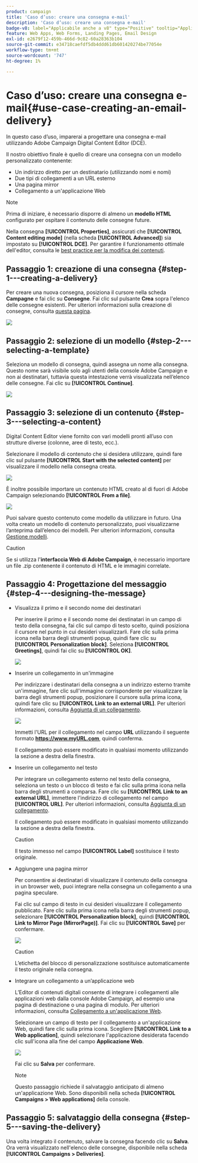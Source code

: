 ```yaml
---
product: campaign
title: 'Caso d’uso: creare una consegna e-mail'
description: 'Caso d’uso: creare una consegna e-mail'
badge-v8: label="Applicabile anche a v8" type="Positive" tooltip="Applicabile anche a Campaign v8"
feature: Web Apps, Web Forms, Landing Pages, Email Design
exl-id: e2679f12-459b-466d-9c82-60a28363b104
source-git-commit: e34718caefdf5db4ddd61db601420274be77054e
workflow-type: tm+mt
source-wordcount: '747'
ht-degree: 1%

---
```


# Caso d’uso: creare una consegna e-mail{#use-case-creating-an-email-delivery}



In questo caso d’uso, imparerai a progettare una consegna e-mail utilizzando Adobe Campaign Digital Content Editor (DCE).

Il nostro obiettivo finale è quello di creare una consegna con un modello personalizzato contenente:

* Un indirizzo diretto per un destinatario (utilizzando nomi e nomi)
* Due tipi di collegamenti a un URL esterno
* Una pagina mirror
* Collegamento a un&#39;applicazione Web

>[!NOTE]
>
>Prima di iniziare, è necessario disporre di almeno un **modello HTML** configurato per ospitare il contenuto delle consegne future.
>
>Nella consegna **[!UICONTROL Properties]**, assicurati che **[!UICONTROL Content editing mode]** (nella scheda **[!UICONTROL Advanced]**) sia impostato su **[!UICONTROL DCE]**. Per garantire il funzionamento ottimale dell&#39;editor, consulta le [best practice per la modifica dei contenuti](content-editing-best-practices.md).

## Passaggio 1: creazione di una consegna {#step-1---creating-a-delivery}

Per creare una nuova consegna, posiziona il cursore nella scheda **Campagne** e fai clic su **Consegne**. Fai clic sul pulsante **Crea** sopra l&#39;elenco delle consegne esistenti. Per ulteriori informazioni sulla creazione di consegne, consulta [questa pagina](../../delivery/using/about-email-channel.md).

![](assets/delivery_step_1.png)

## Passaggio 2: selezione di un modello {#step-2---selecting-a-template}

Seleziona un modello di consegna, quindi assegna un nome alla consegna. Questo nome sarà visibile solo agli utenti della console Adobe Campaign e non ai destinatari, tuttavia questa intestazione verrà visualizzata nell’elenco delle consegne. Fai clic su **[!UICONTROL Continue]**.

![](assets/dce_delivery_model.png)

## Passaggio 3: selezione di un contenuto {#step-3---selecting-a-content}

Digital Content Editor viene fornito con vari modelli pronti all’uso con strutture diverse (colonne, aree di testo, ecc.).

Selezionare il modello di contenuto che si desidera utilizzare, quindi fare clic sul pulsante **[!UICONTROL Start with the selected content]** per visualizzare il modello nella consegna creata.

![](assets/dce_select_model.png)

È inoltre possibile importare un contenuto HTML creato al di fuori di Adobe Campaign selezionando **[!UICONTROL From a file]**.

![](assets/dce_select_from_file_template.png)

Puoi salvare questo contenuto come modello da utilizzare in futuro. Una volta creato un modello di contenuto personalizzato, puoi visualizzarne l’anteprima dall’elenco dei modelli. Per ulteriori informazioni, consulta [Gestione modelli](template-management.md).

>[!CAUTION]
>
>Se si utilizza l&#39;**interfaccia Web di Adobe Campaign**, è necessario importare un file .zip contenente il contenuto di HTML e le immagini correlate.

## Passaggio 4: Progettazione del messaggio {#step-4---designing-the-message}

* Visualizza il primo e il secondo nome dei destinatari

  Per inserire il primo e il secondo nome dei destinatari in un campo di testo della consegna, fai clic sul campo di testo scelto, quindi posiziona il cursore nel punto in cui desideri visualizzarli. Fare clic sulla prima icona nella barra degli strumenti popup, quindi fare clic su **[!UICONTROL Personalization block]**. Seleziona **[!UICONTROL Greetings]**, quindi fai clic su **[!UICONTROL OK]**.

  ![](assets/dce_personalizationblock_greetings.png)

* Inserire un collegamento in un&#39;immagine

  Per indirizzare i destinatari della consegna a un indirizzo esterno tramite un&#39;immagine, fare clic sull&#39;immagine corrispondente per visualizzare la barra degli strumenti popup, posizionare il cursore sulla prima icona, quindi fare clic su **[!UICONTROL Link to an external URL]**. Per ulteriori informazioni, consulta [Aggiunta di un collegamento](editing-content.md#adding-a-link).

  ![](assets/dce_externalpage.png)

  Immetti l&#39;URL per il collegamento nel campo **URL** utilizzando il seguente formato **https://www.myURL.com**, quindi conferma.

  Il collegamento può essere modificato in qualsiasi momento utilizzando la sezione a destra della finestra.

* Inserire un collegamento nel testo

  Per integrare un collegamento esterno nel testo della consegna, seleziona un testo o un blocco di testo e fai clic sulla prima icona nella barra degli strumenti a comparsa. Fare clic su **[!UICONTROL Link to an external URL]**, immettere l&#39;indirizzo di collegamento nel campo **[!UICONTROL URL]**. Per ulteriori informazioni, consulta [Aggiunta di un collegamento](editing-content.md#adding-a-link).

  Il collegamento può essere modificato in qualsiasi momento utilizzando la sezione a destra della finestra.

  >[!CAUTION]
  >
  >Il testo immesso nel campo **[!UICONTROL Label]** sostituisce il testo originale.

* Aggiungere una pagina mirror

  Per consentire ai destinatari di visualizzare il contenuto della consegna in un browser web, puoi integrare nella consegna un collegamento a una pagina speculare.

  Fai clic sul campo di testo in cui desideri visualizzare il collegamento pubblicato. Fare clic sulla prima icona nella barra degli strumenti popup, selezionare **[!UICONTROL Personalization block]**, quindi **[!UICONTROL Link to Mirror Page (MirrorPage)]**. Fai clic su **[!UICONTROL Save]** per confermare.

  ![](assets/dce_mirrorpage.png)

  >[!CAUTION]
  >
  >L’etichetta del blocco di personalizzazione sostituisce automaticamente il testo originale nella consegna.

* Integrare un collegamento a un’applicazione web

  L’Editor di contenuti digitali consente di integrare i collegamenti alle applicazioni web dalla console Adobe Campaign, ad esempio una pagina di destinazione o una pagina di modulo. Per ulteriori informazioni, consulta [Collegamento a un&#39;applicazione Web](editing-content.md#link-to-a-web-application).

  Selezionare un campo di testo per il collegamento a un&#39;applicazione Web, quindi fare clic sulla prima icona. Scegliere **[!UICONTROL Link to a Web application]**, quindi selezionare l&#39;applicazione desiderata facendo clic sull&#39;icona alla fine del campo **Applicazione Web**.

  ![](assets/dce_webapp.png)

  Fai clic su **Salva** per confermare.

  >[!NOTE]
  >
  >Questo passaggio richiede il salvataggio anticipato di almeno un&#39;applicazione Web. Sono disponibili nella scheda **[!UICONTROL Campaigns > Web applications]** della console.

## Passaggio 5: salvataggio della consegna {#step-5---saving-the-delivery}

Una volta integrato il contenuto, salvare la consegna facendo clic su **Salva**. Ora verrà visualizzato nell&#39;elenco delle consegne, disponibile nella scheda **[!UICONTROL Campaigns > Deliveries]**.
